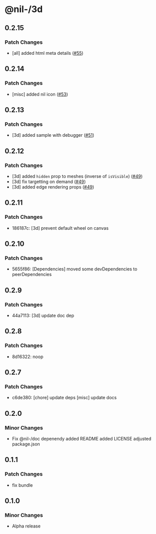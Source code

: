 # @nil-/3d

## 0.2.15

### Patch Changes

-   [all] added html meta details ([#55](https://github.com/njaldea/mono/pull/55))

## 0.2.14

### Patch Changes

-   [misc] added nil icon ([#53](https://github.com/njaldea/mono/pull/53))

## 0.2.13

### Patch Changes

-   [3d] added sample with debugger ([#51](https://github.com/njaldea/mono/pull/51))

## 0.2.12

### Patch Changes

-   [3d] added `hidden` prop to meshes (inverse of `isVisible`) ([#49](https://github.com/njaldea/mono/pull/49))
-   [3d] fix targetting on demand ([#49](https://github.com/njaldea/mono/pull/49))
-   [3d] added edge rendering props ([#49](https://github.com/njaldea/mono/pull/49))

## 0.2.11

### Patch Changes

-   186187c: [3d] prevent default wheel on canvas

## 0.2.10

### Patch Changes

-   5655f86: [Dependencies] moved some devDependencies to peerDependencies

## 0.2.9

### Patch Changes

-   44a7113: [3d] update doc dep

## 0.2.8

### Patch Changes

-   8d16322: noop

## 0.2.7

### Patch Changes

-   c6de380: [chore] update deps
    [misc] update docs

## 0.2.0

### Minor Changes

-   Fix @nil-/doc depenendy
    added README
    added LICENSE
    adjusted package.json

## 0.1.1

### Patch Changes

-   fix bundle

## 0.1.0

### Minor Changes

-   Alpha release
